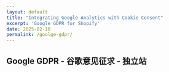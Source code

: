 ```yaml
---
layout: default
title: "Integrating Google Analytics with Cookie Consent"
excerpt: 'Google GDPR for Shopify'
date: 2025-02-10
permalink: /goolge-gdpr/
---
```

<h2>Google GDPR - 谷歌意见征求 - 独立站</h2>
